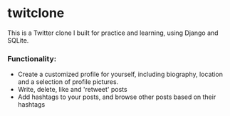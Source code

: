 # twitclone
This is a Twitter clone I built for practice and learning, using Django and SQLite.


### Functionality:
* Create a customized profile for yourself, including biography, location and a selection of profile pictures.
* Write, delete, like and 'retweet' posts 
* Add hashtags to your posts, and browse other posts based on their hashtags 